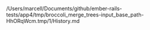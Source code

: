 /Users/marcell/Documents/github/ember-rails-tests/app4/tmp/broccoli_merge_trees-input_base_path-HhORqWcm.tmp/1/History.md